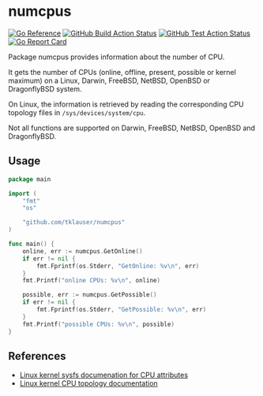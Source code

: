 # numcpus

[![Go Reference](https://pkg.go.dev/badge/github.com/tklauser/numcpus.svg)](https://pkg.go.dev/github.com/tklauser/numcpus)
[![GitHub Build Action Status][1]][2]
[![GitHub Test Action Status][3]][4]
[![Go Report Card][5]][6]

Package numcpus provides information about the number of CPU.

It gets the number of CPUs (online, offline, present, possible or kernel
maximum) on a Linux, Darwin, FreeBSD, NetBSD, OpenBSD or DragonflyBSD
system.

On Linux, the information is retrieved by reading the corresponding CPU
topology files in `/sys/devices/system/cpu`.

Not all functions are supported on Darwin, FreeBSD, NetBSD, OpenBSD and
DragonflyBSD.

## Usage

```Go
package main

import (
	"fmt"
	"os"

	"github.com/tklauser/numcpus"
)

func main() {
	online, err := numcpus.GetOnline()
	if err != nil {
		fmt.Fprintf(os.Stderr, "GetOnline: %v\n", err)
	}
	fmt.Printf("online CPUs: %v\n", online)

	possible, err := numcpus.GetPossible()
	if err != nil {
		fmt.Fprintf(os.Stderr, "GetPossible: %v\n", err)
	}
	fmt.Printf("possible CPUs: %v\n", possible)
}
```

## References

* [Linux kernel sysfs documenation for CPU attributes](https://www.kernel.org/doc/Documentation/ABI/testing/sysfs-devices-system-cpu)
* [Linux kernel CPU topology documentation](https://www.kernel.org/doc/Documentation/cputopology.txt)

[1]: https://github.com/tklauser/numcpus/workflows/Build/badge.svg
[2]: https://github.com/tklauser/numcpus/actions?query=workflow%3ABuild
[3]: https://github.com/tklauser/numcpus/workflows/Tests/badge.svg
[4]: https://github.com/tklauser/numcpus/actions?query=workflow%3ATests
[5]: https://goreportcard.com/badge/github.com/tklauser/numcpus
[6]: https://goreportcard.com/report/github.com/tklauser/numcpus
